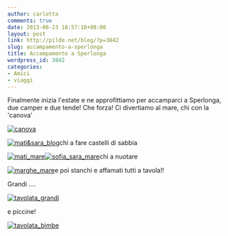 ```yaml
---
author: carlotta
comments: true
date: 2013-06-23 18:57:18+00:00
layout: post
link: http://pilde.net/blog/?p=3842
slug: accampamento-a-sperlonga
title: Accampamento a Sperlonga
wordpress_id: 3842
categories:
- Amici
- viaggi
---
```


Finalmente inizia l'estate e ne approfittiamo per accamparci a Sperlonga, due camper e due tende! Che forza! Ci divertiamo al mare, chi con la 'canova'

[![canova](http://pilde.net/blog/wp-content/uploads/2013/07/canova.jpg)](http://pilde.net/blog/wp-content/uploads/2013/07/canova.jpg)

[![mati&sara_blog](http://pilde.net/blog/wp-content/uploads/2013/07/matisara_blog.jpg)](http://pilde.net/blog/wp-content/uploads/2013/07/matisara_blog.jpg)chi a fare castelli di sabbia

[![mati_mare](http://pilde.net/blog/wp-content/uploads/2013/07/mati_mare.jpg)](http://pilde.net/blog/wp-content/uploads/2013/07/mati_mare.jpg)[![sofia_sara_mare](http://pilde.net/blog/wp-content/uploads/2013/07/sofia_sara_mare.jpg)](http://pilde.net/blog/wp-content/uploads/2013/07/sofia_sara_mare.jpg)chi a nuotare

[![marghe_mare](http://pilde.net/blog/wp-content/uploads/2013/07/marghe_mare.jpg)](http://pilde.net/blog/wp-content/uploads/2013/07/marghe_mare.jpg)e poi stanchi e affamati tutti a tavola!!

Grandi ....

[![tavolata_grandi](http://pilde.net/blog/wp-content/uploads/2013/07/tavolata_grandi.jpg)](http://pilde.net/blog/wp-content/uploads/2013/07/tavolata_grandi.jpg)

e piccine!

[![tavolata_bimbe](http://pilde.net/blog/wp-content/uploads/2013/07/tavolata_bimbe.jpg)](http://pilde.net/blog/wp-content/uploads/2013/07/tavolata_bimbe.jpg)
